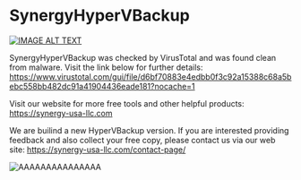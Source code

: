 # SynergyHyperVBackup

[![IMAGE ALT TEXT](https://synergy-usa-llc.com/various/HyperVBackupYouTubeImageforGithub.jpg)](http://www.youtube.com/watch?v=euTQDOgviaM "How to backup your Hyper-V server for free")

SynergyHyperVBackup was checked by VirusTotal and was found clean from malware.
Visit the link below for further details: https://www.virustotal.com/gui/file/d6bf70883e4edbb0f3c92a15388c68a5bebc558bb482dc91a41904436eade181?nocache=1


Visit our website for more free tools and other helpful products:
https://synergy-usa-llc.com



We are builind a new HyperVBackup version. If you are interested providing feedback and also collect your free copy, please contact us via our web site:
https://synergy-usa-llc.com/contact-page/





![ΑΑΑΑΑΑΑΑΑΑΑΑΑΑΑ](https://user-images.githubusercontent.com/94911727/163180109-32e0986f-d196-45bd-a4fa-1db7c2048c58.png)



